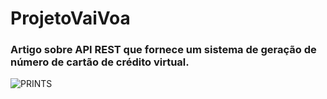 # ProjetoVaiVoa

<h3>

Artigo sobre API REST que fornece um sistema de geração de número de cartão de crédito virtual.

</h3>

![PRINTS](./imagem/architecture.jpg)

